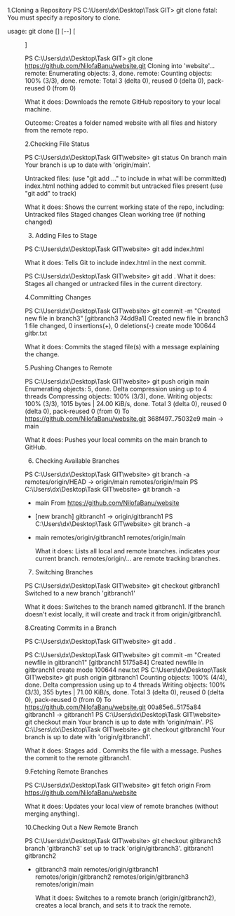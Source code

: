 1.Cloning a Repository
PS C:\Users\dx\Desktop\Task GIT> git clone
fatal: You must specify a repository to clone.

usage: git clone [<options>] [--] <repo> [<dir>]  

PS C:\Users\dx\Desktop\Task GIT> git clone https://github.com/NilofaBanu/website.git
Cloning into 'website'...
remote: Enumerating objects: 3, done.
remote: Counting objects: 100% (3/3), done.
remote: Total 3 (delta 0), reused 0 (delta 0), pack-reused 0 (from 0)

What it does: Downloads the remote GitHub repository to your local machine.

Outcome: Creates a folder named website with all files and history from the remote repo.

2.Checking File Status

PS C:\Users\dx\Desktop\Task GIT\website> git status
On branch main
Your branch is up to date with 'origin/main'.

Untracked files:
  (use "git add <file>..." to include in what will be committed)
        index.html
nothing added to commit but untracked files present (use "git add" to track)  

What it does: Shows the current working state of the repo, including:
Untracked files
Staged changes
Clean working tree (if nothing changed)

3. Adding Files to Stage

PS C:\Users\dx\Desktop\Task GIT\website> git add index.html

What it does: Tells Git to include index.html in the next commit.


PS C:\Users\dx\Desktop\Task GIT\website> git add .
What it does: Stages all changed or untracked files in the current directory.


4.Committing Changes

PS C:\Users\dx\Desktop\Task GIT\website> git commit -m "Created new file in branch3"
[gitbranch3 74dd9a1] Created new file in branch3
 1 file changed, 0 insertions(+), 0 deletions(-)
 create mode 100644 gitbr.txt

 What it does: Commits the staged file(s) with a message explaining the change.

 5.Pushing Changes to Remote

 PS C:\Users\dx\Desktop\Task GIT\website> git push origin main
Enumerating objects: 5, done.
Delta compression using up to 4 threads
Compressing objects: 100% (3/3), done.
Writing objects: 100% (3/3), 1015 bytes | 24.00 KiB/s, done.
Total 3 (delta 0), reused 0 (delta 0), pack-reused 0 (from 0)
To https://github.com/NilofaBanu/website.git
   368f497..75032e9  main -> main

   What it does: Pushes your local commits on the main branch to GitHub.

   6. Checking Available Branches

   PS C:\Users\dx\Desktop\Task GIT\website> git branch -a
  remotes/origin/HEAD -> origin/main
  remotes/origin/main
PS C:\Users\dx\Desktop\Task GIT\website> git branch -a
* main
From https://github.com/NilofaBanu/website
 * [new branch]      gitbranch1 -> origin/gitbranch1
PS C:\Users\dx\Desktop\Task GIT\website> git branch -a
* main
  remotes/origin/gitbranch1
  remotes/origin/main

  What it does: Lists all local and remote branches.
 indicates your current branch.
remotes/origin/... are remote tracking branches.

7. Switching Branches

PS C:\Users\dx\Desktop\Task GIT\website> git checkout gitbranch1
Switched to a new branch 'gitbranch1'

What it does: Switches to the branch named gitbranch1.
If the branch doesn't exist locally, it will create and track it from origin/gitbranch1.

8.Creating Commits in a Branch

PS C:\Users\dx\Desktop\Task GIT\website> git add .

PS C:\Users\dx\Desktop\Task GIT\website> git commit -m "Created newfile in gitbranch1"
[gitbranch1 5175a84] Created newfile in gitbranch1
 create mode 100644 new.txt
PS C:\Users\dx\Desktop\Task GIT\website> git push origin gitbranch1
Counting objects: 100% (4/4), done.
Delta compression using up to 4 threads
Writing objects: 100% (3/3), 355 bytes | 71.00 KiB/s, done.
Total 3 (delta 0), reused 0 (delta 0), pack-reused 0 (from 0)
To https://github.com/NilofaBanu/website.git
   00a85e6..5175a84  gitbranch1 -> gitbranch1
PS C:\Users\dx\Desktop\Task GIT\website> git checkout main
Your branch is up to date with 'origin/main'.
PS C:\Users\dx\Desktop\Task GIT\website> git checkout gitbranch1
Your branch is up to date with 'origin/gitbranch1'.

What it does:
Stages add .
Commits the file with a message.
Pushes the commit to the remote gitbranch1.

9.Fetching Remote Branches

PS C:\Users\dx\Desktop\Task GIT\website> git fetch origin
From https://github.com/NilofaBanu/website

What it does: Updates your local view of remote branches (without merging anything).

10.Checking Out a New Remote Branch

PS C:\Users\dx\Desktop\Task GIT\website> git checkout gitbranch3
branch 'gitbranch3' set up to track 'origin/gitbranch3'.
  gitbranch1
  gitbranch2
* gitbranch3
  main
  remotes/origin/gitbranch1
  remotes/origin/gitbranch2
  remotes/origin/gitbranch3
  remotes/origin/main

  What it does: Switches to a remote branch (origin/gitbranch2), creates a local branch, and sets it to track the remote.

